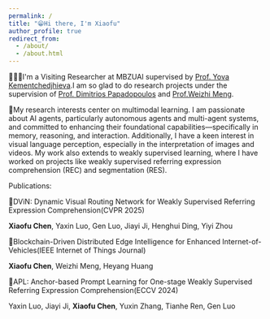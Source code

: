 ```yaml
---
permalink: /
title: "😁Hi there, I'm Xiaofu"
author_profile: true
redirect_from: 
  - /about/
  - /about.html
---
```


👨🏻‍💻I'm a Visiting Researcher at MBZUAI supervised by [Prof. Yova Kementchedjhieva](https://yovakem.github.io/).I am so glad to do research projects under the supervision of [Prof. Dimitrios Papadopoulos](https://people.csail.mit.edu/dimpapa/) and [Prof.Weizhi Meng](https://scholar.google.com/citations?user=OlepJ5wAAAAJ).

📔My research interests center on multimodal learning. I am passionate about AI agents, particularly autonomous agents and multi-agent systems, and committed to enhancing their foundational capabilities—specifically in memory, reasoning, and interaction. Additionally, I have a keen interest in visual language perception, especially in the interpretation of images and videos. My work also extends to weakly supervised learning, where I have worked on projects like weakly supervised referring expression comprehension (REC) and segmentation (RES). 


Publications:

📄DViN: Dynamic Visual Routing Network for Weakly Supervised Referring Expression Comprehension(CVPR 2025)

  **Xiaofu Chen**, Yaxin Luo, Gen Luo, Jiayi Ji, Henghui Ding, Yiyi Zhou


📄Blockchain-Driven Distributed Edge Intelligence for Enhanced Internet-of-Vehicles(IEEE Internet of Things Journal)

  **Xiaofu Chen**, Weizhi Meng, Heyang Huang
  
📄APL: Anchor-based Prompt Learning for One-stage Weakly Supervised Referring Expression Comprehension(ECCV 2024) 
  
  Yaxin Luo, Jiayi Ji, **Xiaofu Chen**, Yuxin Zhang, Tianhe Ren, Gen Luo
  

